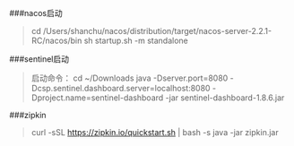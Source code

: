 ###nacos启动
>cd /Users/shanchu/nacos/distribution/target/nacos-server-2.2.1-RC/nacos/bin
>sh startup.sh -m standalone

###sentinel启动
>启动命令：
>cd ~/Downloads 
>java -Dserver.port=8080 -Dcsp.sentinel.dashboard.server=localhost:8080 -Dproject.name=sentinel-dashboard -jar sentinel-dashboard-1.8.6.jar 

###zipkin
>curl -sSL https://zipkin.io/quickstart.sh | bash -s
>java -jar zipkin.jar